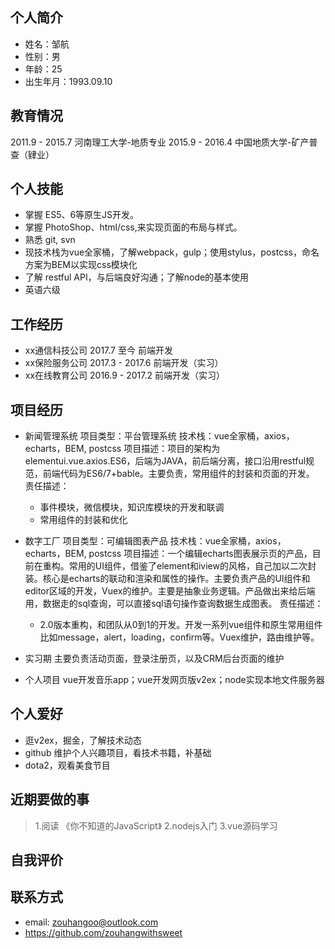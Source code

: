 ## 个人简介
* 姓名：邹航
* 性别：男
* 年龄：25
* 出生年月：1993.09.10

## 教育情况 
2011.9 - 2015.7 河南理工大学-地质专业
2015.9 - 2016.4 中国地质大学-矿产普查（肄业）
## 个人技能
* 掌握 ES5、6等原生JS开发。
* 掌握 PhotoShop、html/css,来实现页面的布局与样式。
* 熟悉 git, svn
* 现技术栈为vue全家桶，了解webpack，gulp；使用stylus，postcss，命名方案为BEM以实现css模块化
* 了解 restful API，与后端良好沟通；了解node的基本使用
* 英语六级

## 工作经历
* xx通信科技公司 2017.7 至今 前端开发
* xx保险服务公司 2017.3 - 2017.6 前端开发（实习）
* xx在线教育公司 2016.9 - 2017.2 前端开发（实习）

## 项目经历
* 新闻管理系统
 项目类型：平台管理系统
    技术栈：vue全家桶，axios，echarts，BEM, postcss 
    项目描述：项目的架构为elementui.vue.axios.ES6，后端为JAVA，前后端分离，接口沿用restful规范，前端代码为ES6/7+bable。主要负责，常用组件的封装和页面的开发。
    责任描述：
     - 事件模块，微信模块，知识库模块的开发和联调
     - 常用组件的封装和优化
* 数字工厂
    项目类型：可编辑图表产品
    技术栈：vue全家桶，axios，echarts，BEM, postcss 
    项目描述：一个编辑echarts图表展示页的产品，目前在重构。常用的UI组件，借鉴了element和iview的风格，自己加以二次封装。核心是echarts的联动和渲染和属性的操作。主要负责产品的UI组件和editor区域的开发，Vuex的维护。主要是抽象业务逻辑。产品做出来给后端用，数据走的sql查询，可以直接sql语句操作查询数据生成图表。
    责任描述：
    - 2.0版本重构，和团队从0到1的开发。开发一系列vue组件和原生常用组件比如message，alert，loading，confirm等。Vuex维护，路由维护等。

* 实习期
    主要负责活动页面，登录注册页，以及CRM后台页面的维护

* 个人项目
    vue开发音乐app；vue开发网页版v2ex；node实现本地文件服务器



## 个人爱好
* 逛v2ex，掘金，了解技术动态
* github 维护个人兴趣项目，看技术书籍，补基础
* dota2，观看美食节目

## 近期要做的事
> 1.阅读 《你不知道的JavaScript》
 2.nodejs入门
 3.vue源码学习

## 自我评价

## 联系方式
* email: zouhangoo@outlook.com
* https://github.com/zouhangwithsweet
